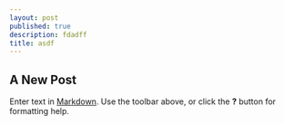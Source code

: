 ```yaml
---
layout: post
published: true
description: fdadff
title: asdf
---
```

## A New Post

Enter text in [Markdown](http://daringfireball.net/projects/markdown/). Use the toolbar above, or click the **?** button for formatting help.
